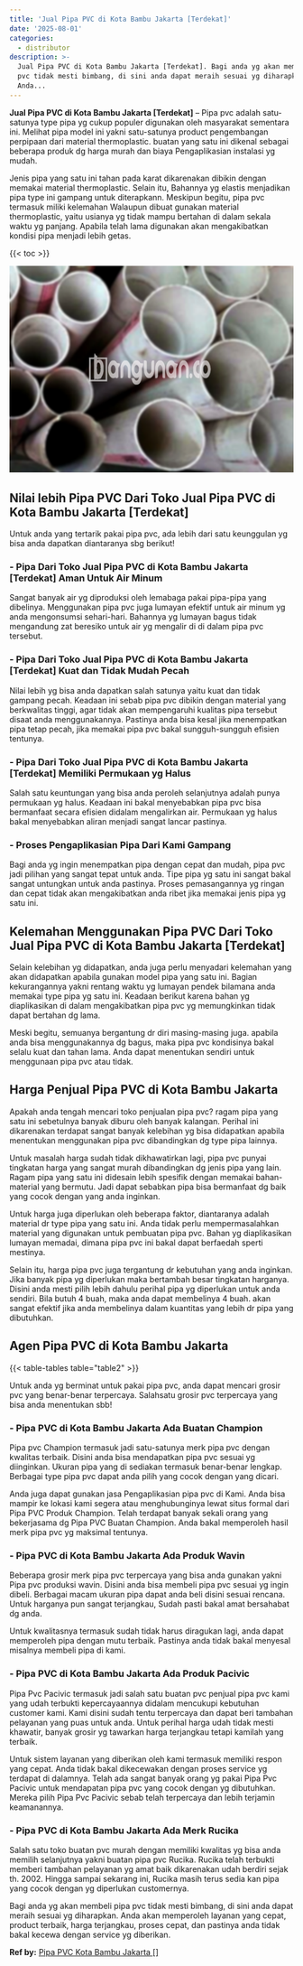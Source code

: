 ```yaml
---
title: 'Jual Pipa PVC di Kota Bambu Jakarta [Terdekat]'
date: '2025-08-01'
categories:
  - distributor
description: >-
  Jual Pipa PVC di Kota Bambu Jakarta [Terdekat]. Bagi anda yg akan membeli pipa
  pvc tidak mesti bimbang, di sini anda dapat meraih sesuai yg diharapkan.
  Anda...
---
```


**Jual Pipa PVC di Kota Bambu Jakarta \[Terdekat\]** – Pipa pvc adalah satu-satunya type pipa yg cukup populer digunakan oleh masyarakat sementara ini. Melihat pipa model ini yakni satu-satunya product pengembangan perpipaan dari material thermoplastic. buatan yang satu ini dikenal sebagai beberapa produk dg harga murah dan biaya Pengaplikasian instalasi yg mudah.

Jenis pipa yang satu ini tahan pada karat dikarenakan dibikin dengan memakai material thermoplastic. Selain itu, Bahannya yg elastis menjadikan pipa type ini gampang untuk diterapkann. Meskipun begitu, pipa pvc termasuk miliki kelemahan Walaupun dibuat gunakan material thermoplastic, yaitu usianya yg tidak mampu bertahan di dalam sekala waktu yg panjang. Apabila telah lama digunakan akan mengakibatkan kondisi pipa menjadi lebih getas.

{{< toc >}}

![Jual Pipa PVC di Kota Bambu Jakarta [Terdekat]](/images/jaul-pipa-pvc-34.png)

## Nilai lebih Pipa PVC Dari Toko Jual Pipa PVC di Kota Bambu Jakarta \[Terdekat\]

Untuk anda yang tertarik pakai pipa pvc, ada lebih dari satu keunggulan yg bisa anda dapatkan diantaranya sbg berikut!

### \- Pipa Dari Toko Jual Pipa PVC di Kota Bambu Jakarta \[Terdekat\] Aman Untuk Air Minum

Sangat banyak air yg diproduksi oleh lemabaga pakai pipa-pipa yang dibelinya. Menggunakan pipa pvc juga lumayan efektif untuk air minum yg anda mengonsumsi sehari-hari. Bahannya yg lumayan bagus tidak mengandung zat beresiko untuk air yg mengalir di di dalam pipa pvc tersebut.

### \- Pipa Dari Toko Jual Pipa PVC di Kota Bambu Jakarta \[Terdekat\] Kuat dan Tidak Mudah Pecah

Nilai lebih yg bisa anda dapatkan salah satunya yaitu kuat dan tidak gampang pecah. Keadaan ini sebab pipa pvc dibikin dengan material yang berkwalitas tinggi, agar tidak akan mempengaruhi kualitas pipa tersebut disaat anda menggunakannya. Pastinya anda bisa kesal jika menempatkan pipa tetap pecah, jika memakai pipa pvc bakal sungguh-sungguh efisien tentunya.

### \- Pipa Dari Toko Jual Pipa PVC di Kota Bambu Jakarta \[Terdekat\] Memiliki Permukaan yg Halus

Salah satu keuntungan yang bisa anda peroleh selanjutnya adalah punya permukaan yg halus. Keadaan ini bakal menyebabkan pipa pvc bisa bermanfaat secara efisien didalam mengalirkan air. Permukaan yg halus bakal menyebabkan aliran menjadi sangat lancar pastinya.

### \- Proses Pengaplikasian Pipa Dari Kami Gampang

Bagi anda yg ingin menempatkan pipa dengan cepat dan mudah, pipa pvc jadi pilihan yang sangat tepat untuk anda. Tipe pipa yg satu ini sangat bakal sangat untungkan untuk anda pastinya. Proses pemasangannya yg ringan dan cepat tidak akan mengakibatkan anda ribet jika memakai jenis pipa yg satu ini.

## Kelemahan Menggunakan Pipa PVC Dari Toko Jual Pipa PVC di Kota Bambu Jakarta \[Terdekat\]

Selain kelebihan yg didapatkan, anda juga perlu menyadari kelemahan yang akan didapatkan apabila gunakan model pipa yang satu ini. Bagian kekurangannya yakni rentang waktu yg lumayan pendek bilamana anda memakai type pipa yg satu ini. Keadaan berikut karena bahan yg diaplikasikan di dalam mengakibatkan pipa pvc yg memungkinkan tidak dapat bertahan dg lama.

Meski begitu, semuanya bergantung dr diri masing-masing juga. apabila anda bisa menggunakannya dg bagus, maka pipa pvc kondisinya bakal selalu kuat dan tahan lama. Anda dapat menentukan sendiri untuk menggunaan pipa pvc atau tidak.

## Harga Penjual Pipa PVC di Kota Bambu Jakarta

Apakah anda tengah mencari toko penjualan pipa pvc? ragam pipa yang satu ini sebetulnya banyak diburu oleh banyak kalangan. Perihal ini dikarenakan terdapat sangat banyak kelebihan yg bisa didapatkan apabila menentukan menggunakan pipa pvc dibandingkan dg type pipa lainnya.

Untuk masalah harga sudah tidak dikhawatirkan lagi, pipa pvc punyai tingkatan harga yang sangat murah dibandingkan dg jenis pipa yang lain. Ragam pipa yang satu ini didesain lebih spesifik dengan memakai bahan-material yang bermutu. Jadi dapat sebabkan pipa bisa bermanfaat dg baik yang cocok dengan yang anda inginkan.

Untuk harga juga diperlukan oleh beberapa faktor, diantaranya adalah material dr type pipa yang satu ini. Anda tidak perlu mempermasalahkan material yang digunakan untuk pembuatan pipa pvc. Bahan yg diaplikasikan lumayan memadai, dimana pipa pvc ini bakal dapat berfaedah sperti mestinya.

Selain itu, harga pipa pvc juga tergantung dr kebutuhan yang anda inginkan. Jika banyak pipa yg diperlukan maka bertambah besar tingkatan harganya. Disini anda mesti pilih lebih dahulu perihal pipa yg diperlukan untuk anda sendiri. Bila butuh 4 buah, maka anda dapat membelinya 4 buah. akan sangat efektif jika anda membelinya dalam kuantitas yang lebih dr pipa yang dibutuhkan.

## Agen Pipa PVC di Kota Bambu Jakarta

{{< table-tables table="table2" >}}

Untuk anda yg berminat untuk pakai pipa pvc, anda dapat mencari grosir pvc yang benar-benar terpercaya. Salahsatu grosir pvc terpercaya yang bisa anda menentukan sbb!

### \- Pipa PVC di Kota Bambu Jakarta Ada Buatan Champion

Pipa pvc Champion termasuk jadi satu-satunya merk pipa pvc dengan kwalitas terbaik. Disini anda bisa mendapatkan pipa pvc sesuai yg diinginkan. Ukuran pipa yang di sediakan termasuk benar-benar lengkap. Berbagai type pipa pvc dapat anda pilih yang cocok dengan yang dicari.

Anda juga dapat gunakan jasa Pengaplikasian pipa pvc di Kami. Anda bisa mampir ke lokasi kami segera atau menghubunginya lewat situs formal dari Pipa PVC Produk Champion. Telah terdapat banyak sekali orang yang bekerjasama dg Pipa PVC Buatan Champion. Anda bakal memperoleh hasil merk pipa pvc yg maksimal tentunya.

### \- Pipa PVC di Kota Bambu Jakarta Ada Produk Wavin

Beberapa grosir merk pipa pvc terpercaya yang bisa anda gunakan yakni Pipa pvc produksi wavin. Disini anda bisa membeli pipa pvc sesuai yg ingin dibeli. Berbagai macam ukuran pipa dapat anda beli disini sesuai rencana. Untuk harganya pun sangat terjangkau, Sudah pasti bakal amat bersahabat dg anda.

Untuk kwalitasnya termasuk sudah tidak harus diragukan lagi, anda dapat memperoleh pipa dengan mutu terbaik. Pastinya anda tidak bakal menyesal misalnya membeli pipa di kami.

### \- Pipa PVC di Kota Bambu Jakarta Ada Produk Pacivic

Pipa Pvc Pacivic termasuk jadi salah satu buatan pvc penjual pipa pvc kami yang udah terbukti kepercayaannya didalam mencukupi kebutuhan customer kami. Kami disini sudah tentu terpercaya dan dapat beri tambahan pelayanan yang puas untuk anda. Untuk perihal harga udah tidak mesti khawatir, banyak grosir yg tawarkan harga terjangkau tetapi kamilah yang terbaik.

Untuk sistem layanan yang diberikan oleh kami termasuk memiliki respon yang cepat. Anda tidak bakal dikecewakan dengan proses service yg terdapat di dalamnya. Telah ada sangat banyak orang yg pakai Pipa Pvc Pacivic untuk mendapatan pipa pvc yang cocok dengan yg dibutuhkan. Mereka pilih Pipa Pvc Pacivic sebab telah terpercaya dan lebih terjamin keamanannya.

### \- Pipa PVC di Kota Bambu Jakarta Ada Merk Rucika

Salah satu toko buatan pvc murah dengan memiliki kwalitas yg bisa anda memilih selanjutnya yakni buatan pipa pvc Rucika. Rucika telah terbukti memberi tambahan pelayanan yg amat baik dikarenakan udah berdiri sejak th. 2002. Hingga sampai sekarang ini, Rucika masih terus sedia kan pipa yang cocok dengan yg diperlukan customernya.

Bagi anda yg akan membeli pipa pvc tidak mesti bimbang, di sini anda dapat meraih sesuai yg diharapkan. Anda akan memperoleh layanan yang cepat, product terbaik, harga terjangkau, proses cepat, dan pastinya anda tidak bakal kecewa dengan service yg diberikan.

**Ref by:** [Pipa PVC Kota Bambu Jakarta []](https://id.wikipedia.org/wiki/Pipa)
